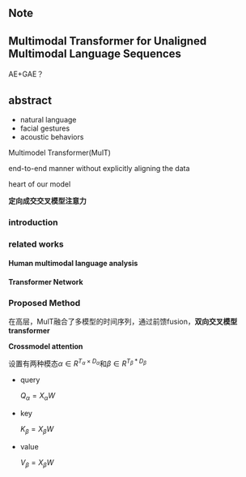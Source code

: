 ## Note

## **Multimodal Transformer for Unaligned Multimodal Language** Sequences



AE+GAE？



## abstract

- natural language
- facial gestures
- acoustic behaviors



Multimodel Transformer(MulT)

end-to-end manner without explicitly aligning the data

heart of our model

**定向成交交叉模型注意力**



### introduction



### related works



#### Human multimodal language analysis



#### Transformer Network



### Proposed Method

在高层，MulT融合了多模型的时间序列，通过前馈fusion，**双向交叉模型transformer**



**Crossmodel attention**

设置有两种模态$\alpha \in R^{T_{\alpha} \times D_{\alpha}}$和$\beta \in R^{T_{\beta}*D_{\beta}}$

- query

  $Q_{\alpha} = X_{\alpha}W$

- key

  $K_{\beta} = X_{\beta}W$

- value

  $V_{\beta} = X_{\beta}W$

